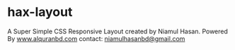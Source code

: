 # hax-layout
A Super Simple CSS Responsive Layout
created by Niamul Hasan. 
Powered By www.alquranbd.com
contact: niamulhasanbd@gmail.com
